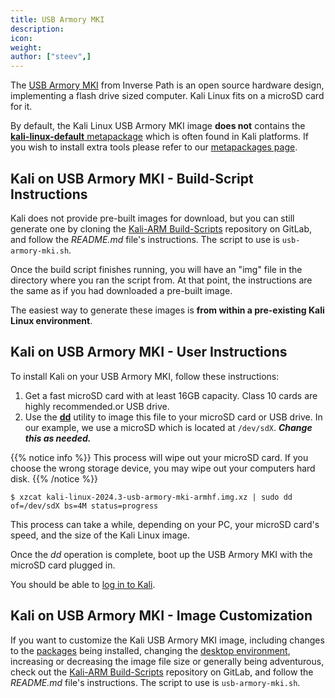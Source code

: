 ```yaml
---
title: USB Armory MKI
description:
icon:
weight:
author: ["steev",]
---
```


The [USB Armory MKI](https://inversepath.com/usbarmory_mark-one.html) from Inverse Path is an open source hardware design, implementing a flash drive sized computer. Kali Linux fits on a microSD card for it.

By default, the Kali Linux USB Armory MKI image **does not** contains the [**kali-linux-default** metapackage](/docs/general-use/metapackages/) which is often found in Kali platforms. If you wish to install extra tools please refer to our [metapackages page](/docs/general-use/metapackages/).

## Kali on USB Armory MKI - Build-Script Instructions

Kali does not provide pre-built images for download, but you can still generate one by cloning the [Kali-ARM Build-Scripts](https://gitlab.com/kalilinux/build-scripts/kali-arm) repository on GitLab, and follow the _README.md_ file's instructions. The script to use is `usb-armory-mki.sh`.

Once the build script finishes running, you will have an "img" file in the directory where you ran the script from. At that point, the instructions are the same as if you had downloaded a pre-built image.

The easiest way to generate these images is **from within a pre-existing Kali Linux environment**.

## Kali on USB Armory MKI - User Instructions

To install Kali on your USB Armory MKI, follow these instructions:

1. Get a fast microSD card with at least 16GB capacity. Class 10 cards are highly recommended.or USB drive.
2. Use the **[dd](https://manpages.debian.org/testing/coreutils/dd.1.en.html)** utility to image this file to your microSD card or USB drive. In our example, we use a microSD which is located at `/dev/sdX`. **_Change this as needed._**

{{% notice info %}}
This process will wipe out your microSD card. If you choose the wrong storage device, you may wipe out your computers hard disk.
{{% /notice %}}

```console
$ xzcat kali-linux-2024.3-usb-armory-mki-armhf.img.xz | sudo dd of=/dev/sdX bs=4M status=progress
```

This process can take a while, depending on your PC, your microSD card's speed, and the size of the Kali Linux image.

Once the _dd_ operation is complete, boot up the USB Armory MKI with the microSD card plugged in.

You should be able to [log in to Kali](/docs/introduction/default-credentials/).

## Kali on USB Armory MKI - Image Customization

If you want to customize the Kali USB Armory MKI image, including changes to the [packages](/docs/general-use/metapackages/) being installed, changing the [desktop environment](/docs/general-use/switching-desktop-environments/), increasing or decreasing the image file size or generally being adventurous, check out the [Kali-ARM Build-Scripts](https://gitlab.com/kalilinux/build-scripts/kali-arm) repository on GitLab, and follow the _README.md_ file's instructions. The script to use is `usb-armory-mki.sh`.
